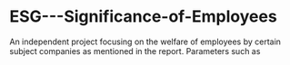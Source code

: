 # ESG---Significance-of-Employees
An independent project focusing on the welfare of employees by certain subject companies as mentioned in the report.
Parameters such as 
